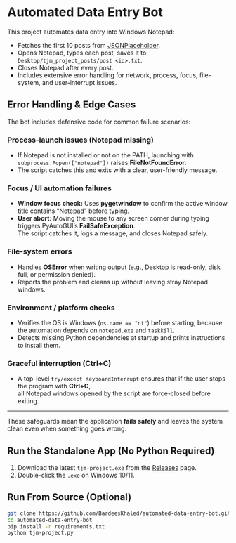 # Automated Data Entry Bot

This project automates data entry into Windows Notepad:

* Fetches the first 10 posts from [JSONPlaceholder](https://jsonplaceholder.typicode.com/).
* Opens Notepad, types each post, saves it to `Desktop/tjm_project_posts/post <id>.txt`.
* Closes Notepad after every post.
* Includes extensive error handling for network, process, focus, file-system, and user-interrupt issues.

## Error Handling & Edge Cases

The bot includes defensive code for common failure scenarios:

### Process-launch issues (Notepad missing)
- If Notepad is not installed or not on the PATH, launching with  
  `subprocess.Popen(["notepad"])` raises **FileNotFoundError**.  
- The script catches this and exits with a clear, user-friendly message.

### Focus / UI automation failures
- **Window focus check:** Uses **pygetwindow** to confirm the active window title contains “Notepad” before typing.  
- **User abort:** Moving the mouse to any screen corner during typing triggers PyAutoGUI’s **FailSafeException**.  
  The script catches it, logs a message, and closes Notepad safely.

### File-system errors
- Handles **OSError** when writing output (e.g., Desktop is read-only, disk full, or permission denied).  
- Reports the problem and cleans up without leaving stray Notepad windows.

### Environment / platform checks
- Verifies the OS is Windows (`os.name == "nt"`) before starting, because the automation depends on `notepad.exe` and `taskkill`.  
- Detects missing Python dependencies at startup and prints instructions to install them.

### Graceful interruption (Ctrl+C)
- A top-level `try/except KeyboardInterrupt` ensures that if the user stops the program with **Ctrl+C**,  
  all Notepad windows opened by the script are force-closed before exiting.

---

These safeguards mean the application **fails safely** and leaves the system clean even when something goes wrong.

## Run the Standalone App (No Python Required)

1. Download the latest `tjm-project.exe` from the [Releases](https://github.com/BardeesKhaled/automated-data-entry-bot/releases) page.
2. Double-click the `.exe` on Windows 10/11.

## Run From Source (Optional)

```bash
git clone https://github.com/BardeesKhaled/automated-data-entry-bot.git
cd automated-data-entry-bot
pip install -r requirements.txt
python tjm-project.py

